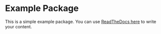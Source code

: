 # Example Package

This is a simple example package. You can use
[ReadTheDocs here](gonset-test.readthedocs.io)
to write your content.